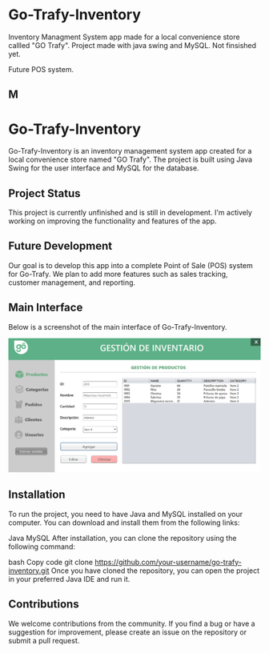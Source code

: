 # Go-Trafy-Inventory
Inventory Managment System app made for a local convenience store callled "GO Trafy".
Project made with java swing and MySQL.
Not finsished yet.

Future POS system.

## M

# Go-Trafy-Inventory
Go-Trafy-Inventory is an inventory management system app created for a local convenience store named "GO Trafy". The project is built using Java Swing for the user interface and MySQL for the database.

## Project Status
This project is currently unfinished and is still in development. I'm actively working on improving the functionality and features of the app.

## Future Development
Our goal is to develop this app into a complete Point of Sale (POS) system for Go-Trafy. We plan to add more features such as sales tracking, customer management, and reporting.

## Main Interface
Below is a screenshot of the main interface of Go-Trafy-Inventory.

![Go-Trafy-Inventory](/HomeScreen.png)

## Installation
To run the project, you need to have Java and MySQL installed on your computer. You can download and install them from the following links:

Java
MySQL
After installation, you can clone the repository using the following command:

bash
Copy code
git clone https://github.com/your-username/go-trafy-inventory.git
Once you have cloned the repository, you can open the project in your preferred Java IDE and run it.

## Contributions
We welcome contributions from the community. If you find a bug or have a suggestion for improvement, please create an issue on the repository or submit a pull request.
